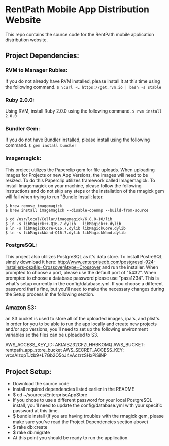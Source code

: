 RentPath Mobile App Distribution Website
================================

This repo contains the source code for the RentPath mobile application distribution website.

Project Dependencies:
------------------------------

### RVM to Manager Rubies:
If you do not already have RVM installed, please install it at this time using the following command.
``` $ \curl -L https://get.rvm.io | bash -s stable ```

### Ruby 2.0.0:
Using RVM, install Ruby 2.0.0 using the following command.
``` $ rvm install 2.0.0 ```

### Bundler Gem:
If you do not have Bundler installed, please install using the following command.
``` $ gem install bundler ```

### Imagemagick:
This project utilizes the Paperclip gem for file uploads. When uploading images for Projects or new App Versions, the images will need to be resized. To do this Paperclip utilizes framework called Imagemagick. To install Imagemagick on your machine, please follow the following instructions and do not skip any steps or the installation of the rmagick gem will fail when trying to run "Bundle Install: later.

```
$ brew remove imagemagick
$ brew install imagemagick --disable-openmp --build-from-source

$ cd /usr/local/Cellar/imagemagick/6.8.0-10/lib
$ ln -s libMagick++-Q16.7.dylib   libMagick++.dylib
$ ln -s libMagickCore-Q16.7.dylib libMagickCore.dylib
$ ln -s libMagickWand-Q16.7.dylib libMagickWand.dylib
```

### PostgreSQL:
This project also utilizes PostgreSQL as it's data store. To install PostreSQL simply download it here: http://www.enterprisedb.com/postgresql-924-installers-osx&ls=Crossover&type=Crossover and run the installer. When prompted to choose a port, please use the default port of "5432". When prompted to choose a database password please use "pass1234". This is what's setup currently in the config/database.yml. If you choose a different password that's fine, but you'll need to make the necessary changes during the Setup process in the following section.

### Amazon S3:
an S3 bucket is used to store all of the uploaded images, ipa's, and plist's. In order for you to be able to run the app locally and create new projects and/or app versions, you'll need to set up the following environment variables so the files can be uploaded to S3.

AWS_ACCESS_KEY_ID: AKIAIBZ32CFZLHHBKOMQ
AWS_BUCKET: rentpath_app_store_bucket
AWS_SECRET_ACCESS_KEY: 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

Project Setup:
-------------------

- Download the source code
- Install required dependencies listed earlier in the README
- $ cd ~/sources/EnterpriseAppStore
- If you chose to use a different password for your local PostgreSQL install, you'll need to update the config/database.yml with your specific password at this time.
- $ bundle install (If you are having troubles with the rmagick gem, please make sure you've read the Project Dependencies section above)
- $ rake db:create
- $ rake db:migrate
- At this point you should be ready to run the application.